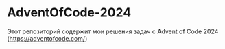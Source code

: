 # AdventOfCode-2024
Этот репозиторий содержит мои решения задач с Advent of Code 2024 (https://adventofcode.com/)
